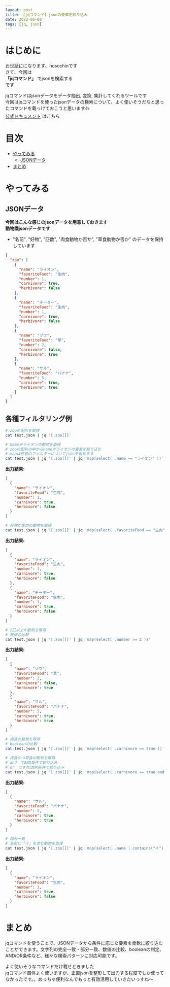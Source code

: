 ```yaml
---
layout: post
title: 【jqコマンド】jsonの要素を絞り込み
date: 2022-06-08
tags: [jq, json]
---
```


# はじめに

お世話にになります、hosochinです  
さて、今回は  
**「jqコマンド」** でjsonを検索する  
です

jqコマンドはjsonデータをデータ抽出, 変換, 集計してくれるツールです  
今回はjqコマンドを使ったjsonデータの検索について、よく使いそうだなと思ったコマンドを載っけておこうと思います👍  
[公式ドキュメント](https://stedolan.github.io/jq/manual/#containselement) はこちら

# 目次

- [やってみる](#やってみる)
  - [JSONデータ](#jsonデータ)
- [まとめ](#まとめ)

# やってみる

## JSONデータ

**今回はこんな感じのjsonデータを用意しておきます**  
**動物園jsonデータです**
- "名前", "好物", "匹数", "肉食動物か否か", "草食動物か否か" のデータを保持しています

```json
{
  "zoo": [
    {
      "name": "ライオン",
      "favoriteFood": "生肉",
      "number": 1,
      "carnivore": true,
      "herbivore": false
    },
    {
      "name": "チーター",
      "favoriteFood": "生肉",
      "number": 1,
      "carnivore": true,
      "herbivore": false
    },
    {
      "name": "ゾウ",
      "favoriteFood": "草",
      "number": 2,
      "carnivore": false,
      "herbivore": true
    },
    {
      "name": "サル",
      "favoriteFood": "バナナ",
      "number": 5,
      "carnivore": true,
      "herbivore": true
    }
  ]
}
```

## 各種フィルタリング例

```bash
# zooの配列を取得
cat test.json | jq '[.zoo[]]'

# nameがライオンの動物を取得
# zooの配列の中からnameがライオンの要素を絞り込む
# mapは任意のフィルターについてjsonを返却する
cat test.json | jq '[.zoo[]]' | jq 'map(select( .name == "ライオン" ))'
```

**出力結果:**

```json
[
  {
    "name": "ライオン",
    "favoriteFood": "生肉",
    "number": 1,
    "carnivore": true,
    "herbivore": false
  }
]
```

```bash
# 好物が生肉の動物を取得
cat test.json | jq '[.zoo[]]' | jq 'map(select( .favoriteFood == "生肉" ))'
```

**出力結果:**

```json
[
  {
    "name": "ライオン",
    "favoriteFood": "生肉",
    "number": 1,
    "carnivore": true,
    "herbivore": false
  },
  {
    "name": "チーター",
    "favoriteFood": "生肉",
    "number": 1,
    "carnivore": true,
    "herbivore": false
  }
]
```

```bash
# 2匹以上の動物を取得
# 数値の比較
cat test.json | jq '[.zoo[]]' | jq 'map(select( .number >= 2 ))'
```

**出力結果:**

```json
[
  {
    "name": "ゾウ",
    "favoriteFood": "草",
    "number": 2,
    "carnivore": false,
    "herbivore": true
  },
  {
    "name": "サル",
    "favoriteFood": "バナナ",
    "number": 5,
    "carnivore": true,
    "herbivore": true
  }
]
```

```bash
# 肉食の動物を取得
# booleanの比較
cat test.json | jq '[.zoo[]]' | jq 'map(select( .carnivore == true ))'
```

```bash
# 肉食かつ草食の動物を取得
# and　でAND条件で絞り込み
# or　にすればOR条件で絞り込み
cat test.json | jq '[.zoo[]]' | jq 'map(select( .carnivore == true and .herbivore == true))'
```

**出力結果:**

```json
[
  {
    "name": "サル",
    "favoriteFood": "バナナ",
    "number": 5,
    "carnivore": true,
    "herbivore": true
  }
]
```

```bash
# 部分一致
# 名前に「イ」を含む動物を取得
cat test.json | jq '[.zoo[]]' | jq 'map(select( .name | contains("イ") ))'
```

**出力結果:**

```json
[
  {
    "name": "ライオン",
    "favoriteFood": "生肉",
    "number": 1,
    "carnivore": true,
    "herbivore": false
  }
]
```

# まとめ

jqコマンドを使うことで、JSONデータから条件に応じた要素を柔軟に絞り込むことができます。文字列の完全一致・部分一致、数値の比較、booleanの判定、AND/OR条件など、様々な検索パターンに対応可能です。

よく使いそうなコマンドだけ載せときました  
jqコマンド自体よく使いますが、正直jsonを整形して出力する程度でしか使ってなかったです。。めっちゃ便利なんでもっと有効活用していきたいっすね〜

